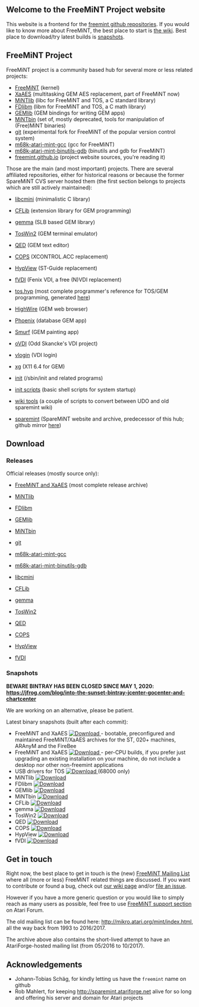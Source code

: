 ## Welcome to the FreeMiNT Project website

This website is a frontend for the [freemint github repositories](https://github.com/freemint). If you would like to know more about FreeMiNT, the best place to start is [the wiki](https://github.com/freemint/freemint/wiki). Best place to download/try latest builds is [snapshots](#snapshots).

## FreeMiNT Project

FreeMiNT project is a community based hub for several more or less related projects:

- [FreeMiNT](https://github.com/freemint/freemint) (kernel)
- [XaAES](https://github.com/freemint/freemint/tree/master/xaaes) (multitasking GEM AES replacement, part of FreeMiNT now)
- [MiNTlib](https://github.com/freemint/mintlib) (libc for FreeMiNT and TOS, a C standard library)
- [FDlibm](https://github.com/freemint/fdlibm) (libm for FreeMiNT and TOS, a C math library)
- [GEMlib](https://github.com/freemint/gemlib) (GEM bindings for writing GEM apps)
- [MiNTbin](https://github.com/freemint/mintbin) (set of, mostly deprecated, tools for manipulation of (Free)MiNT binaries)
- [git](https://github.com/freemint/git) (experimental fork for FreeMiNT of the popular version control system)
- [m68k-atari-mint-gcc](https://github.com/freemint/m68k-atari-mint-gcc) (gcc for FreeMiNT)
- [m68k-atari-mint-binutils-gdb](https://github.com/freemint/m68k-atari-mint-binutils-gdb) (binutils and gdb for FreeMiNT)
- [freemint.github.io](https://github.com/freemint/freemint.github.io) (project website sources, you're reading it)

Those are the main (and most important) projects. There are several affiliated repositories, either for historical reasons or because the former SpareMiNT CVS server hosted them (the first section belongs to projects which are still actively maintained):

- [libcmini](https://github.com/freemint/libcmini) (minimalistic C library)
- [CFLib](https://github.com/freemint/cflib) (extension library for GEM programming)
- [gemma](https://github.com/freemint/gemma) (SLB based GEM library)
- [TosWin2](https://github.com/freemint/toswin2) (GEM terminal emulator)
- [QED](https://github.com/freemint/qed) (GEM text editor)
- [COPS](https://github.com/freemint/cops) (XCONTROL.ACC replacement)
- [HypView](https://github.com/freemint/hypview) (ST-Guide replacement)
- [fVDI](https://github.com/freemint/fvdi) (Fenix VDI, a free (N)VDI replacement)
- [tos.hyp](https://github.com/freemint/tos.hyp) (most complete programmer's reference for TOS/GEM programming, generated [here](https://freemint.github.io/tos.hyp))

- [HighWire](https://github.com/freemint/highwire) (GEM web browser)
- [Phoenix](https://github.com/freemint/phoenix) (database GEM app)
- [Smurf](https://github.com/freemint/smurf) (GEM painting app)
- [oVDI](https://github.com/freemint/ovdi) (Odd Skancke's VDI project)
- [vlogin](https://github.com/freemint/vlogin) (VDI login)
- [xg](https://github.com/freemint/xg) (X11 6.4 for GEM)
- [init](https://github.com/freemint/mintinit) (/sbin/init and related programs)
- [init scripts](https://github.com/freemint/initscripts) (basic shell scripts for system startup)
- [wiki tools](https://github.com/freemint/wikitools) (a couple of scripts to convert between UDO and old sparemint wiki)
- [sparemint](https://github.com/freemint/sparemint) (SpareMiNT website and archive, predecessor of this hub; github mirror [here](https://freemint.github.io/sparemint/sparemint))

## Download
### Releases

Official releases (mostly source only):
- [FreeMiNT and XaAES](https://github.com/freemint/freemint/releases) (most complete release archive)
- [MiNTlib](https://github.com/freemint/mintlib/releases)
- [FDlibm](https://github.com/freemint/fdlibm/releases)
- [GEMlib](https://github.com/freemint/gemlib/releases)
- [MiNTbin](https://github.com/freemint/mintbin/releases)
- [git](https://github.com/freemint/git/releases)
- [m68k-atari-mint-gcc](https://github.com/freemint/m68k-atari-mint-gcc/releases)
- [m68k-atari-mint-binutils-gdb](https://github.com/freemint/m68k-atari-mint-binutils-gdb/releases)

- [libcmini](https://github.com/freemint/libcmini/releases)
- [CFLib](https://github.com/freemint/cflib/releases)
- [gemma](https://github.com/freemint/gemma/releases)
- [TosWin2](https://github.com/freemint/toswin2/releases)
- [QED](https://github.com/freemint/qed/releases)
- [COPS](https://github.com/freemint/cops/releases)
- [HypView](https://github.com/freemint/hypview/releases)
- [fVDI](https://github.com/freemint/fvdi/releases)

### Snapshots

**BEWARE BINTRAY HAS BEEN CLOSED SINCE MAY 1, 2020: https://jfrog.com/blog/into-the-sunset-bintray-jcenter-gocenter-and-chartcenter**

We are working on an alternative, please be patient.

Latest binary snapshots (built after each commit):
- FreeMiNT and XaAES [ ![Download](https://api.bintray.com/packages/freemint/freemint/snapshots/images/download.svg) ](https://bintray.com/freemint/freemint/snapshots/_latestVersion) - bootable, preconfigured and maintained FreeMiNT/XaAES archives for the ST, 020+ machines, ARAnyM and the FireBee
- FreeMiNT and XaAES [ ![Download](https://api.bintray.com/packages/freemint/freemint/snapshots-cpu/images/download.svg) ](https://bintray.com/freemint/freemint/snapshots-cpu/_latestVersion) - per-CPU builds, if you prefer just upgrading an existing installation on your machine, do not include a desktop nor other non-freemint applications
- USB drivers for TOS [ ![Download](https://api.bintray.com/packages/freemint/freemint/snapshots-usb4tos/images/download.svg) ](https://bintray.com/freemint/freemint/snapshots-usb4tos/_latestVersion) (68000 only)
- MiNTlib [ ![Download](https://api.bintray.com/packages/freemint/lib/mintlib/images/download.svg) ](https://bintray.com/freemint/lib/mintlib/_latestVersion)
- FDlibm [ ![Download](https://api.bintray.com/packages/freemint/lib/fdlibm/images/download.svg) ](https://bintray.com/freemint/lib/fdlibm/_latestVersion)
- GEMlib [ ![Download](https://api.bintray.com/packages/freemint/lib/gemlib/images/download.svg) ](https://bintray.com/freemint/lib/gemlib/_latestVersion)
- MiNTbin [ ![Download](https://api.bintray.com/packages/freemint/freemint/mintbin/images/download.svg) ](https://bintray.com/freemint/freemint/mintbin/_latestVersion)
- CFLib [ ![Download](https://api.bintray.com/packages/freemint/lib/cflib/images/download.svg) ](https://bintray.com/freemint/lib/cflib/_latestVersion)
- gemma [ ![Download](https://api.bintray.com/packages/freemint/lib/gemma/images/download.svg) ](https://bintray.com/freemint/lib/gemma/_latestVersion)
- TosWin2 [ ![Download](https://api.bintray.com/packages/freemint/app/toswin2/images/download.svg) ](https://bintray.com/freemint/app/toswin2/_latestVersion)
- QED [ ![Download](https://api.bintray.com/packages/freemint/app/qed/images/download.svg) ](https://bintray.com/freemint/app/qed/_latestVersion)
- COPS [ ![Download](https://api.bintray.com/packages/freemint/app/cops/images/download.svg) ](https://bintray.com/freemint/app/cops/_latestVersion)
- HypView [ ![Download](https://api.bintray.com/packages/freemint/app/hypview/images/download.svg) ](https://bintray.com/freemint/app/hypview/_latestVersion)
- fVDI [ ![Download](https://api.bintray.com/packages/freemint/app/fvdi/images/download.svg) ](https://bintray.com/freemint/app/fvdi/_latestVersion)

## Get in touch

Right now, the best place to get in touch is the (new) [FreeMiNT Mailing List](https://sourceforge.net/p/freemint/mailman/freemint-discuss) where all (more or less) FreeMiNT related things are discussed. If you want to contribute or found a bug, check out [our wiki page](https://github.com/freemint/freemint/wiki/Newcomer%27s-corner#contributing) and/or [file an issue](https://github.com/freemint/freemint/issues).

However if you have a more generic question or you would like to simply reach as many users as possible, feel free to use [FreeMiNT support section](https://www.atari-forum.com/viewforum.php?f=126) on Atari Forum.

The old mailing list can be found here: <http://mikro.atari.org/mint/index.html>, all the way back from 1993 to 2016/2017.

The archive above also contains the short-lived attempt to have an AtariForge-hosted mailing list (from 05/2016 to 10/2017).

## Acknowledgements
- Johann-Tobias Schäg, for kindly letting us have the `freemint` name on github
- Rob Mahlert, for keeping <http://sparemint.atariforge.net> alive for so long and offering his server and domain for Atari projects
